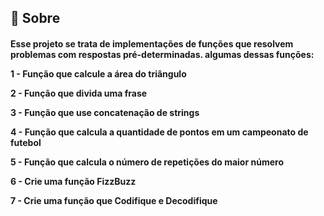 ## 🧐 Sobre

<h4 align="left"> 
	Esse projeto se trata de implementações de funções que resolvem problemas com respostas pré-determinadas.
  algumas dessas funções:<br>
  
1 - Função que calcule a área do triângulo

2 - Função que divida uma frase

3 - Função que use concatenação de strings

4 - Função que calcula a quantidade de pontos em um campeonato de futebol

5 - Função que calcula o número de repetições do maior número

6 - Crie uma função FizzBuzz

7 - Crie uma função que Codifique e Decodifique
  


